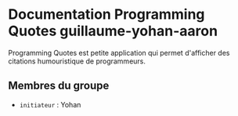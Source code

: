 # Documentation Programming Quotes guillaume-yohan-aaron

Programming Quotes est petite application qui permet d'afficher des citations humouristique de programmeurs. 

## Membres du groupe

- `initiateur` : Yohan